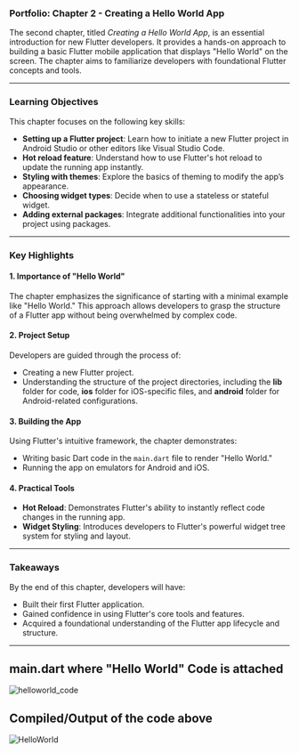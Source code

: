 ### **Portfolio: Chapter 2 - Creating a Hello World App**

The second chapter, titled *Creating a Hello World App*, is an essential introduction for new Flutter developers. It provides a hands-on approach to building a basic Flutter mobile application that displays "Hello World" on the screen. The chapter aims to familiarize developers with foundational Flutter concepts and tools.

---

### **Learning Objectives**
This chapter focuses on the following key skills:
- **Setting up a Flutter project**: Learn how to initiate a new Flutter project in Android Studio or other editors like Visual Studio Code.
- **Hot reload feature**: Understand how to use Flutter's hot reload to update the running app instantly.
- **Styling with themes**: Explore the basics of theming to modify the app’s appearance.
- **Choosing widget types**: Decide when to use a stateless or stateful widget.
- **Adding external packages**: Integrate additional functionalities into your project using packages.

---

### **Key Highlights**
#### **1. Importance of "Hello World"**
The chapter emphasizes the significance of starting with a minimal example like "Hello World." This approach allows developers to grasp the structure of a Flutter app without being overwhelmed by complex code.

#### **2. Project Setup**
Developers are guided through the process of:
- Creating a new Flutter project.
- Understanding the structure of the project directories, including the **lib** folder for code, **ios** folder for iOS-specific files, and **android** folder for Android-related configurations.

#### **3. Building the App**
Using Flutter's intuitive framework, the chapter demonstrates:
- Writing basic Dart code in the `main.dart` file to render "Hello World."
- Running the app on emulators for Android and iOS.

#### **4. Practical Tools**
- **Hot Reload**: Demonstrates Flutter's ability to instantly reflect code changes in the running app.
- **Widget Styling**: Introduces developers to Flutter's powerful widget tree system for styling and layout.

---

### **Takeaways**
By the end of this chapter, developers will have:
- Built their first Flutter application.
- Gained confidence in using Flutter's core tools and features.
- Acquired a foundational understanding of the Flutter app lifecycle and structure.

---

## main.dart where "Hello World" Code is attached
![helloworld_code](https://github.com/user-attachments/assets/d69811e0-d14b-497d-beae-7fff1cd5cad4)

## Compiled/Output of the code above
![HelloWorld](https://github.com/user-attachments/assets/c7672014-a815-4937-ad96-0bbb6433288a)


